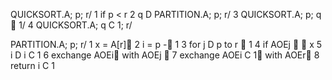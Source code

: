 QUICKSORT.A; p; r/
1 if p < r
2 q D PARTITION.A; p; r/
3 QUICKSORT.A; p; q  1/
4 QUICKSORT.A; q C 1; r/

PARTITION.A; p; r/
1 x = A[r]
2 i = p - 1
3 for j D p to r  1
4 if AOEj   x
5 i D i C 1
6 exchange AOEi with AOEj 
7 exchange AOEi C 1 with AOEr
8 return i C 1